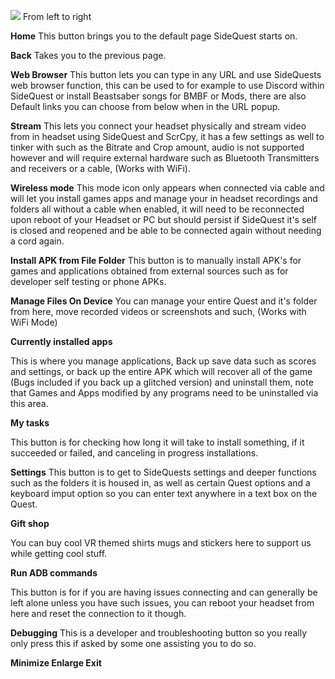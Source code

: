 ![](https://cdn.discordapp.com/attachments/615234075778875453/656248128986677254/Screenshot_1056.png)
From left to right

**Home**
This button brings you to the default page SideQuest starts on.

**Back**
Takes you to the previous page.

**Web Browser**
This button lets you can type in any URL and use SideQuests web browser function, this can be used to for example to use Discord within SideQuest or install Beastsaber songs for BMBF or Mods, there are also Default links you can choose from below when in the URL popup.

**Stream** 
This lets you connect your headset physically and stream video from in headset using SideQuest and ScrCpy, it has a few settings as well to tinker with such as the Bitrate and Crop amount, audio is not supported however and will require external hardware such as Bluetooth Transmitters and receivers or a cable, (Works with WiFi).

**Wireless mode**
This mode icon only appears when connected via cable and will let you install games apps and manage your in headset recordings and folders all without a cable when enabled, it will need to be reconnected upon reboot of your Headset or PC but should persist if SideQuest it's self is closed and reopened and be able to be connected again without needing a cord again.

**Install APK from File Folder**
This button is to manually install APK's for games and applications obtained from external sources such as for developer self testing or phone APKs.

**Manage Files On Device**
You can manage your entire Quest and it's folder from here, move recorded videos or screenshots and such, (Works with WiFi Mode)

**Currently installed apps**

This is where you manage applications, Back up save data such as scores and settings, or back up the entire APK which will recover all of the game (Bugs included if you back up a glitched version) and uninstall them, note that Games and Apps modified by any programs need to be uninstalled via this area.

**My tasks**

This button is for checking how long it will take to install something, if it succeeded or failed, and canceling in progress installations.

**Settings**
This button is to get to SideQuests settings and deeper functions such as the folders it is housed in, as well as certain Quest options and a keyboard imput option so you can enter text anywhere in a text box on the Quest.

**Gift shop**

You can buy cool VR themed shirts mugs and stickers here to support us while getting cool stuff.

**Run ADB commands**

This button is for if you are having issues connecting and can generally be left alone unless you have such issues, you can reboot your headset from here and reset the connection to it though.

**Debugging**
This is a developer and troubleshooting button so you really only press this if asked by some one assisting you to do so.

**Minimize
Enlarge
Exit**